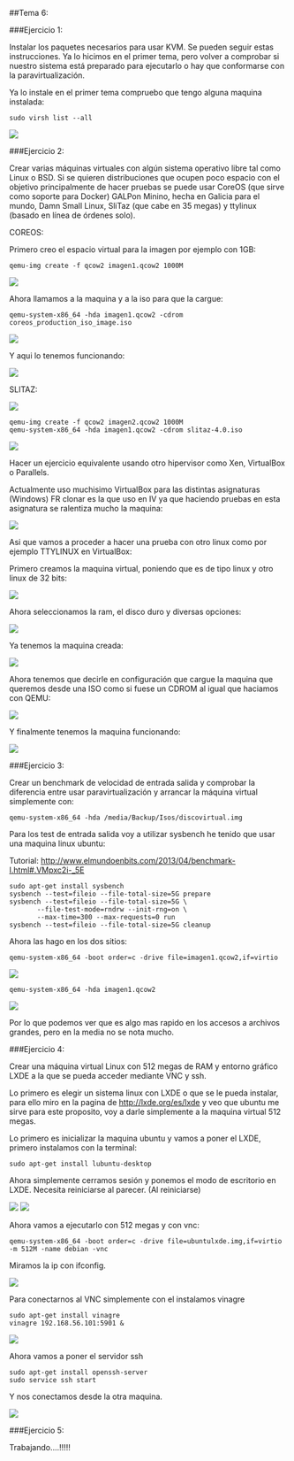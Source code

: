 ##Tema 6:

###Ejercicio 1:

Instalar los paquetes necesarios para usar KVM. Se pueden seguir estas instrucciones. Ya lo hicimos en el primer tema, pero volver a comprobar si nuestro sistema está preparado para ejecutarlo o hay que conformarse con la paravirtualización.

Ya lo instale en el primer tema compruebo que tengo alguna maquina instalada:

````
sudo virsh list --all
````

<img src="http://i61.tinypic.com/2pr7lsn.jpg"/>

###Ejercicio 2:

Crear varias máquinas virtuales con algún sistema operativo libre tal como Linux o BSD. Si se quieren distribuciones que ocupen poco espacio con el objetivo principalmente de hacer pruebas se puede usar CoreOS (que sirve como soporte para Docker) GALPon Minino, hecha en Galicia para el mundo, Damn Small Linux, SliTaz (que cabe en 35 megas) y ttylinux (basado en línea de órdenes solo).

COREOS:

Primero creo el espacio virtual para la imagen por ejemplo con 1GB:

````
qemu-img create -f qcow2 imagen1.qcow2 1000M
````

<img src="http://i59.tinypic.com/sfulc5.jpg"/>


Ahora llamamos a la maquina y a la iso para que la cargue:

````
qemu-system-x86_64 -hda imagen1.qcow2 -cdrom coreos_production_iso_image.iso
````

<img src="http://i59.tinypic.com/t80lec.jpg"/>

Y aqui lo tenemos funcionando:

<img src="http://i59.tinypic.com/15ceybq.jpg"/>

SLITAZ:

<img src="http://i60.tinypic.com/29yrx8k.jpg"/>

````
qemu-img create -f qcow2 imagen2.qcow2 1000M
qemu-system-x86_64 -hda imagen1.qcow2 -cdrom slitaz-4.0.iso
````

<img src="http://i61.tinypic.com/25oxbx1.jpg"/>


Hacer un ejercicio equivalente usando otro hipervisor como Xen, VirtualBox o Parallels.

Actualmente uso muchisimo VirtualBox para las distintas asignaturas (Windows) FR clonar es la que uso en IV ya que haciendo pruebas en esta asignatura se ralentiza mucho la maquina:

<img src="http://i57.tinypic.com/95ztki.jpg"/>

Asi que vamos a proceder a hacer una prueba con otro linux como por ejemplo TTYLINUX en VirtualBox:

Primero creamos la maquina virtual, poniendo que es de tipo linux y otro linux de 32 bits:

<img src="http://i60.tinypic.com/t6wduo.jpg"/>

Ahora seleccionamos la ram, el disco duro y diversas opciones:

<img src="http://i62.tinypic.com/aau6x1.jpg"/>

Ya tenemos la maquina creada:

<img src="http://i58.tinypic.com/ft98x.jpg"/>

Ahora tenemos que decirle en configuración que cargue la maquina que queremos desde una ISO como si fuese un CDROM al igual que haciamos con QEMU:

<img src="http://i62.tinypic.com/20gfevn.jpg"/>

Y finalmente tenemos la maquina funcionando:

<img src="http://i58.tinypic.com/23h3n0w.jpg"/>


###Ejercicio 3:

Crear un benchmark de velocidad de entrada salida y comprobar la diferencia entre usar paravirtualización y arrancar la máquina virtual simplemente con:

````
qemu-system-x86_64 -hda /media/Backup/Isos/discovirtual.img
````

Para los test de entrada salida voy a utilizar sysbench he tenido que usar una maquina linux ubuntu:

Tutorial: http://www.elmundoenbits.com/2013/04/benchmark-I.html#.VMpxc2i-_5E

````
sudo apt-get install sysbench
sysbench --test=fileio --file-total-size=5G prepare
sysbench --test=fileio --file-total-size=5G \
       --file-test-mode=rndrw --init-rng=on \
       --max-time=300 --max-requests=0 run
sysbench --test=fileio --file-total-size=5G cleanup
````

Ahora las hago en los dos sitios:

````
qemu-system-x86_64 -boot order=c -drive file=imagen1.qcow2,if=virtio
````

<img src="http://i58.tinypic.com/19xdmu.jpg"/>

````
qemu-system-x86_64 -hda imagen1.qcow2
````

<img src="http://i62.tinypic.com/28jgshd.jpg"/>

Por lo que podemos ver que es algo mas rapido en los accesos a archivos grandes, pero en la media no se nota mucho.


###Ejercicio 4:

Crear una máquina virtual Linux con 512 megas de RAM y entorno gráfico LXDE a la que se pueda acceder mediante VNC y ssh.

Lo primero es elegir un sistema linux con LXDE o que se le pueda instalar, para ello miro en la pagina de http://lxde.org/es/lxde y veo que ubuntu me sirve para este proposito, voy a darle simplemente a la maquina virtual 512 megas.

Lo primero es inicializar la maquina ubuntu y vamos a poner el LXDE, primero instalamos con la terminal:

````
sudo apt-get install lubuntu-desktop
````

Ahora simplemente cerramos sesión y ponemos el modo de escritorio en LXDE. Necesita reiniciarse al parecer. (Al reiniciarse)

<img src="http://i60.tinypic.com/10pvuwm.jpg"/>


<img src="http://i60.tinypic.com/i2sm69.jpg"/>


Ahora vamos a ejecutarlo con 512 megas y con vnc:

````
qemu-system-x86_64 -boot order=c -drive file=ubuntulxde.img,if=virtio -m 512M -name debian -vnc
````
Miramos la ip con ifconfig.

<img src="http://i60.tinypic.com/wv7ewn.jpg"/>

Para conectarnos al VNC simplemente con el instalamos vinagre

````
sudo apt-get install vinagre 
vinagre 192.168.56.101:5901 &
````

<img src="http://i57.tinypic.com/2hdu1dv.jpg"/>

Ahora vamos a poner el servidor ssh

````
sudo apt-get install openssh-server
sudo service ssh start
````

Y nos conectamos desde la otra maquina.

<img src="http://i59.tinypic.com/kbpsfk.jpg"/>


###Ejercicio 5:


Trabajando....!!!!!

